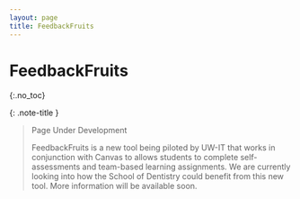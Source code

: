 ```yaml
---
layout: page
title: FeedbackFruits
---
```


# FeedbackFruits
{:.no_toc}

{: .note-title }
> Page Under Development
>
> FeedbackFruits is a new tool being piloted by UW-IT that works in conjunction with Canvas to allows students to complete self-assessments and team-based learning assignments. We are currently looking into how the School of Dentistry could benefit from this new tool. More information will be available soon.

